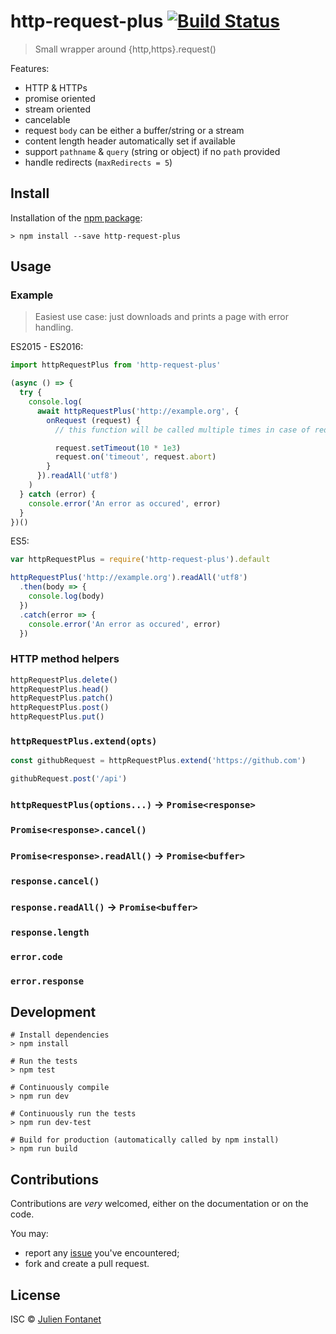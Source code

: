 # http-request-plus [![Build Status](https://travis-ci.org/JsCommunity/http-request-plus.png?branch=master)](https://travis-ci.org/JsCommunity/http-request-plus)

> Small wrapper around {http,https}.request()

Features:

- HTTP & HTTPs
- promise oriented
- stream oriented
- cancelable
- request `body` can be either a buffer/string or a stream
- content length header automatically set if available
- support `pathname` & `query` (string or object) if no `path` provided
- handle redirects (`maxRedirects = 5`)

## Install

Installation of the [npm package](https://npmjs.org/package/http-request-plus):

```
> npm install --save http-request-plus
```

## Usage

### Example

> Easiest use case: just downloads and prints a page with error handling.

ES2015 - ES2016:

```js
import httpRequestPlus from 'http-request-plus'

(async () => {
  try {
    console.log(
      await httpRequestPlus('http://example.org', {
        onRequest (request) {
          // this function will be called multiple times in case of redirections

          request.setTimeout(10 * 1e3)
          request.on('timeout', request.abort)
        }
      }).readAll('utf8')
    )
  } catch (error) {
    console.error('An error as occured', error)
  }
})()
```

ES5:

```js
var httpRequestPlus = require('http-request-plus').default

httpRequestPlus('http://example.org').readAll('utf8')
  .then(body => {
    console.log(body)
  })
  .catch(error => {
    console.error('An error as occured', error)
  })
```

### HTTP method helpers

```js
httpRequestPlus.delete()
httpRequestPlus.head()
httpRequestPlus.patch()
httpRequestPlus.post()
httpRequestPlus.put()
```

### `httpRequestPlus.extend(opts)`

```js
const githubRequest = httpRequestPlus.extend('https://github.com')

githubRequest.post('/api')
```

### `httpRequestPlus(options...)` → `Promise<response>`

### `Promise<response>.cancel()`

### `Promise<response>.readAll()` → `Promise<buffer>`

### `response.cancel()`
### `response.readAll()` → `Promise<buffer>`
### `response.length`

### `error.code`
### `error.response`

## Development

```
# Install dependencies
> npm install

# Run the tests
> npm test

# Continuously compile
> npm run dev

# Continuously run the tests
> npm run dev-test

# Build for production (automatically called by npm install)
> npm run build
```

## Contributions

Contributions are *very* welcomed, either on the documentation or on
the code.

You may:

- report any [issue](https://github.com/JsCommunity/http-request-plus)
  you've encountered;
- fork and create a pull request.

## License

ISC © [Julien Fontanet](https://github.com/julien-f)
